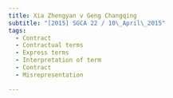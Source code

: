 ```yaml
---
title: Xia Zhengyan v Geng Changqing 
subtitle: "[2015] SGCA 22 / 10\_April\_2015"
tags:
  - Contract
  - Contractual terms
  - Express terms
  - Interpretation of term
  - Contract
  - Misrepresentation

---
```



